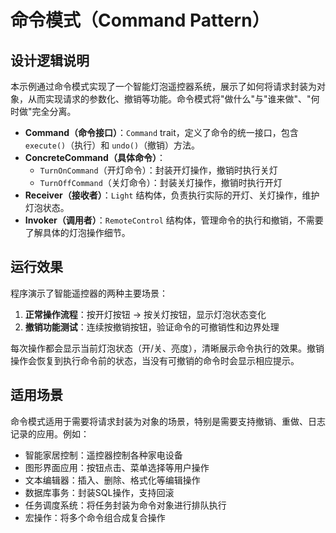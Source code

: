 # 命令模式（Command Pattern）

## 设计逻辑说明

本示例通过命令模式实现了一个智能灯泡遥控器系统，展示了如何将请求封装为对象，从而实现请求的参数化、撤销等功能。命令模式将"做什么"与"谁来做"、"何时做"完全分离。

- **Command（命令接口）**：`Command` trait，定义了命令的统一接口，包含 `execute()`（执行）和 `undo()`（撤销）方法。
- **ConcreteCommand（具体命令）**：
  - `TurnOnCommand`（开灯命令）：封装开灯操作，撤销时执行关灯
  - `TurnOffCommand`（关灯命令）：封装关灯操作，撤销时执行开灯
- **Receiver（接收者）**：`Light` 结构体，负责执行实际的开灯、关灯操作，维护灯泡状态。
- **Invoker（调用者）**：`RemoteControl` 结构体，管理命令的执行和撤销，不需要了解具体的灯泡操作细节。

## 运行效果

程序演示了智能遥控器的两种主要场景：
1. **正常操作流程**：按开灯按钮 → 按关灯按钮，显示灯泡状态变化
2. **撤销功能测试**：连续按撤销按钮，验证命令的可撤销性和边界处理

每次操作都会显示当前灯泡状态（开/关、亮度），清晰展示命令执行的效果。撤销操作会恢复到执行命令前的状态，当没有可撤销的命令时会显示相应提示。

## 适用场景

命令模式适用于需要将请求封装为对象的场景，特别是需要支持撤销、重做、日志记录的应用。例如：
- 智能家居控制：遥控器控制各种家电设备
- 图形界面应用：按钮点击、菜单选择等用户操作
- 文本编辑器：插入、删除、格式化等编辑操作
- 数据库事务：封装SQL操作，支持回滚
- 任务调度系统：将任务封装为命令对象进行排队执行
- 宏操作：将多个命令组合成复合操作 